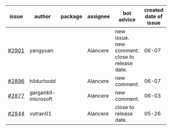 | issue | author | package | assignee | bot advice | created date of issue | target release date | date from target |
| ------ | ------ | ------ | ------ | ------ | ------ | ------ | :-----: |
| [#2901](https://github.com/Azure/sdk-release-request/issues/2901) | yangyuan |  | Alancere | new issue. new comment. close to release date.  | 06-07 | 06-09 | -1 |
| [#2896](https://github.com/Azure/sdk-release-request/issues/2896) | hildurhodd |  | Alancere | new comment. | 06-07 | 06-21 |  |
| [#2877](https://github.com/Azure/sdk-release-request/issues/2877) | gargankit-microsoft |  | Alancere | new comment. | 06-03 | 06-30 |  |
| [#2844](https://github.com/Azure/sdk-release-request/issues/2844) | vutran01 |  | Alancere | close to release date.  | 05-26 | 06-09 | -1 |
